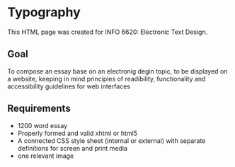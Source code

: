 Typography
==========

This HTML page was created for INFO 6620: Electronic Text Design. 

<h2>Goal</h2>
<p> To compose an essay base on an electronig degin topic, to be displayed on a website, keeping in mind principles of readibility, 
functionality and accessibility guidelines for web interfaces</p>

<h2>Requirements</h2>
<ul><li>1200 word essay</li>
<li> Properly formed and valid xhtml or html5</li>
<li> A connected CSS style sheet (internal or external) with separate definitions for screen and print media</li>
<li>one relevant image</li></ul>
